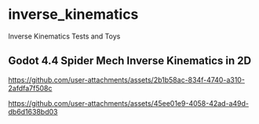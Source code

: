 # inverse_kinematics
Inverse Kinematics Tests and Toys

## Godot 4.4 Spider Mech Inverse Kinematics in  2D

https://github.com/user-attachments/assets/2b1b58ac-834f-4740-a310-2afdfa7f508c

https://github.com/user-attachments/assets/45ee01e9-4058-42ad-a49d-db6d1638bd03




